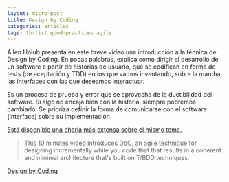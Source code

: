 ```yaml
---
layout: micro-post
title: Design by Coding
categories: articles
tags: tb-list good-practices agile
---
```


Allen Holub presenta en este breve vídeo una introducción a la técnica de Design by Coding. En pocas palabras, explica como dirigir el desarrollo de un software a partir de historias de usuario, que se codifican en forma de tests (de aceptación y TDD) en los que vamos inventando, sobre la marcha, las interfaces con las que deseamos interactuar.

Es un proceso de prueba y error que se aprovecha de la ductibilidad del software. Si algo no encaja bien con la historia, siempre podremos cambiarlo. Se prioriza definir la forma de comunicarse con el software (interface) sobre su implementación.

[Está disponible una charla más extensa sobre el mismo tema.](https://www.youtube.com/watch?v=4NQ7PBKLCwM&t=0s)

> This 10 minutes video introduces DbC, an agile technique for designing incrementally while you code that that results in a coherent and minimal architecture that's built on T/BDD techniques.

[Design by Coding](https://youtu.be/d5Y1B1cmaGQ?si=QMdzOSW0Ee691AMN)
